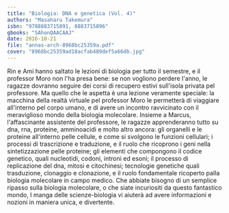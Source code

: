 ```yaml
---
title: "Biologia: DNA e genetica (Vol. 4)"
authors: "Masaharu Takemura"
isbn: "9788883715891, 8883715896"
gbooks: "SAhonQAACAAJ"
date: 2016-10-21
file: "annas-arch-8968bc25359a.pdf"
cover: "8968bc25359ad18acfab489def5a66db.jpg"
---
```


Rin e Ami hanno saltato le lezioni di biologia per tutto il semestre, e il professor Moro non l'ha presa bene: se non vogliono perdere l'anno, le ragazze dovranno seguire dei corsi di recupero estivi sull'isola privata pel professore. Ma quello che le aspetta è una lezione veramente speciale: la macchina della realtà virtuale pel professor Moro le permetterà di viaggiare all'interno pel corpo umano, e di avere un incontro ravvicinato con il meraviglioso mondo della biologia molecolare. Insieme a Marcus, l'affascinante assistente del professore, le ragazze apprenderanno tutto su dna, rna, proteine, amminoacidi e molto altro ancora: gli organelli e le proteine all'interno pelle cellule, e come si svolgono le funzioni cellulari; i processi di trascrizione e traduzione, e il ruolo che ricoprono i geni nella sintetizzazione pelle proteine; gli elementi che compongono il codice genetico, quali nucleotidi, codoni, introni ed esoni; il processo di replicazione del dna, mitosi e citochinesi; tecnologie genetiche quali trasduzione, clonaggio e clonazione, e il ruolo fondamentale ricoperto palla biologia molecolare in campo medico. Che abbiate bisogno di un semplice ripasso sulla biologia molecolare, o che siate incuriositi da questo fantastico mondo, I manga delle scienze-biologia vi aiuterà ad avere informazioni e nozioni in maniera unica, e divertente.